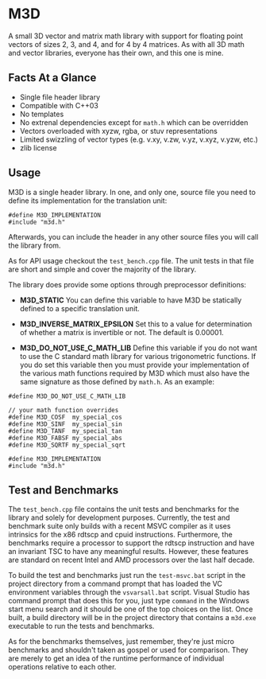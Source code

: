 
M3D
===

A small 3D vector and matrix math library with support for floating
point vectors of sizes 2, 3, and 4, and for 4 by 4 matrices.  As with
all 3D math and vector libraries, everyone has their own, and this one
is mine.

Facts At a Glance
-----------------

* Single file header library
* Compatible with C++03
* No templates
* No extrenal dependencies except for `math.h` which can be overridden
* Vectors overloaded with xyzw, rgba, or stuv representations
* Limited swizzling of vector types (e.g. v.xy, v.zw, v.yz, v.xyz,
  v.yzw, etc.)
* zlib license

Usage
-----

M3D is a single header library.  In one, and only one, source file you
need to define its implementation for the translation unit:

```
#define M3D_IMPLEMENTATION
#include "m3d.h"
```

Afterwards, you can include the header in any other source files you
will call the library from.

As for API usage checkout the `test_bench.cpp` file.  The unit tests
in that file are short and simple and cover the majority of the
library.

The library does provide some options through preprocessor
definitions:

* **M3D_STATIC** You can define this variable to have M3D be
  statically defined to a specific translation unit.

* **M3D_INVERSE_MATRIX_EPSILON** Set this to a value for determination
  of whether a matrix is invertible or not.  The default is 0.00001.

* **M3D_DO_NOT_USE_C_MATH_LIB** Define this variable if you do not
  want to use the C standard math library for various trigonometric
  functions.  If you do set this variable then you must provide your
  implementation of the various math functions required by M3D which
  must also have the same signature as those defined by `math.h`.  As
  an example:

```
#define M3D_DO_NOT_USE_C_MATH_LIB

// your math function overrides
#define M3D_COSF  my_special_cos
#define M3D_SINF  my_special_sin
#define M3D_TANF  my_special_tan
#define M3D_FABSF my_special_abs
#define M3D_SQRTF my_special_sqrt

#define M3D_IMPLEMENTATION
#include "m3d.h"
```


Test and Benchmarks
-------------------

The `test_bench.cpp` file contains the unit tests and benchmarks for
the library and solely for development purposes.  Currently, the test
and benchmark suite only builds with a recent MSVC compiler as it uses
intrinsics for the x86 rdtscp and cpuid instructions.  Furthermore, the
benchmarks require a processor to support the rdtscp instruction and
have an invariant TSC to have any meaningful results.  However, these
features are standard on recent Intel and AMD processors over the last
half decade.

To build the test and benchmarks just run the `test-msvc.bat` script
in the project directory from a command prompt that has loaded the VC
environment variables through the `vsvarsall.bat` script.  Visual
Studio has command prompt that does this for you, just type `command`
in the Windows start menu search and it should be one of the top
choices on the list.  Once built, a build directory will be in the
project directory that contains a `m3d.exe` executable to run the
tests and benchmarks.

As for the benchmarks themselves, just remember, they're just micro
benchmarks and shouldn't taken as gospel or used for comparison.  They
are merely to get an idea of the runtime performance of individual
operations relative to each other.
